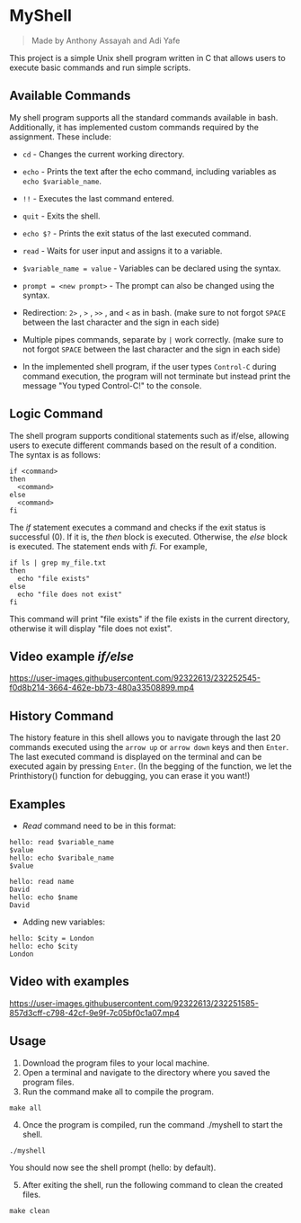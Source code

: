 # MyShell
> Made by Anthony Assayah and Adi Yafe

This project is a simple Unix shell program written in C that allows users to execute basic commands and run simple scripts.



## Available Commands


My shell program supports all the standard commands available in bash. Additionally, it has implemented custom commands required by the assignment. These include:


- ` cd ` -  Changes the current working directory.

- ` echo ` - Prints the text after the echo command, including variables as `echo $variable_name`.

- `!!` - Executes the last command entered.

- `quit` - Exits the shell.

- `echo $?` - Prints the exit status of the last executed command.

- `read` - Waits for user input and assigns it to a variable.

- `$variable_name = value` - Variables can be declared using the syntax. 

- `prompt = <new prompt>` - The prompt can also be changed using the syntax.

- Redirection: `2>` , `>` , `>>` , and `<` as in bash. (make sure to not forgot `SPACE` between the last character and the sign in each side)

- Multiple pipes commands, separate by `|` work correctly. (make sure to not forgot `SPACE` between the last character and the sign in each side)

- In the implemented shell program, if the user types `Control-C` during command execution, the program will not terminate but instead print the message "You typed Control-C!" to the console.

## Logic Command

The shell program supports conditional statements such as if/else, allowing users to execute different commands based on the result of a condition. The syntax is as follows:

``` 
if <command>
then
  <command>
else
  <command>
fi
```

The _if_ statement executes a command and checks if the exit status is successful (0). If it is, the _then_ block is executed. Otherwise, the _else_ block is executed. The statement ends with _fi_. For example,

```
if ls | grep my_file.txt
then
  echo "file exists"
else
  echo "file does not exist"
fi
```
This command will print "file exists" if the file exists in the current directory, otherwise it will display "file does not exist".

## Video example _if/else_


https://user-images.githubusercontent.com/92322613/232252545-f0d8b214-3664-462e-bb73-480a33508899.mp4



## History Command

The history feature in this shell allows you to navigate through the last 20 commands executed using the ` arrow up ` or ` arrow down ` keys and then ` Enter `. The last executed command is displayed on the terminal and can be executed again by pressing ` Enter `. (In the begging of the function, we let the Printhistory() function for debugging, you can erase it you want!)

## Examples

- _Read_ command need to be in this format:
```
hello: read $variable_name
$value
hello: echo $varibale_name
$value

hello: read name
David
hello: echo $name
David
```
- Adding new variables:
```
hello: $city = London
hello: echo $city
London
```

## Video with examples

https://user-images.githubusercontent.com/92322613/232251585-857d3cff-c798-42cf-9e9f-7c05bf0c1a07.mp4



## Usage


1. Download the program files to your local machine.
2. Open a terminal and navigate to the directory where you saved the program files.
3. Run the command make all to compile the program.
```
make all
```
4. Once the program is compiled, run the command ./myshell to start the shell.
```
./myshell
```
You should now see the shell prompt (hello: by default).

5. After exiting the shell, run the following command to clean the created files.
```
make clean
```


